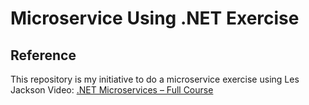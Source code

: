 # Microservice Using .NET Exercise

## Reference

This repository is my initiative to do a microservice exercise using Les Jackson Video: [.NET Microservices – Full Course](https://youtu.be/DgVjEo3OGBI)
